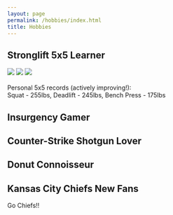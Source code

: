 ```yaml
---
layout: page
permalink: /hobbies/index.html
title: Hobbies
---
```



## Stronglift 5x5 Learner

<div class="third">
<img src="/images/swimming2.JPG">
<img src="/images/swimming.JPG">
<img src="/images/surfing1.JPG">
</div>
<br>Personal 5x5 records (actively improving!):<br> Squat - 255lbs, Deadlift - 245lbs, Bench Press - 175lbs


## Insurgency Gamer

## Counter-Strike Shotgun Lover

## Donut Connoisseur

## Kansas City Chiefs New Fans

Go Chiefs!!